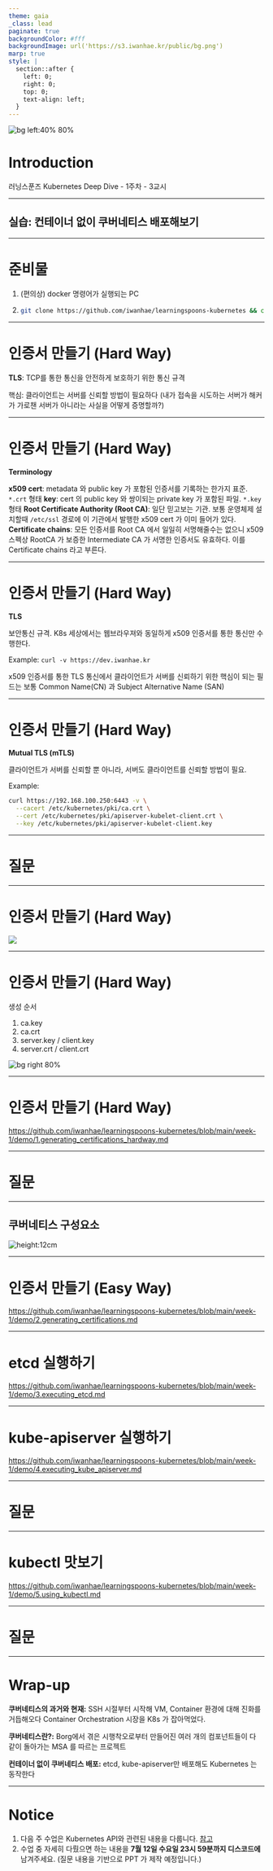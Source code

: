 ```yaml
---
theme: gaia
_class: lead
paginate: true
backgroundColor: #fff
backgroundImage: url('https://s3.iwanhae.kr/public/bg.png')
marp: true
style: |
  section::after {
    left: 0;
    right: 0;
    top: 0;
    text-align: left;
  }
---
```


![bg left:40% 80%](https://raw.githubusercontent.com/kubernetes/kubernetes/master/logo/logo.svg)

# **Introduction**

러닝스푼즈
Kubernetes Deep Dive - 1주차 - 3교시

---

## 실습: 컨테이너 없이 쿠버네티스 배포해보기

---

# 준비물

1. (편의상) docker 명령어가 실행되는 PC
2. ```bash
   git clone https://github.com/iwanhae/learningspoons-kubernetes && cd learningspoons-kubernetes/week-1/demo
   ```

---

# 인증서 만들기 (Hard Way)

**TLS**: TCP를 통한 통신을 안전하게 보호하기 위한 통신 규격

핵심: 클라이언트는 서버를 신뢰할 방법이 필요하다
(내가 접속을 시도하는 서버가 해커가 가로챈 서버가 아니라는 사실을 어떻게 증명할까?)

---

# 인증서 만들기 (Hard Way)

**Terminology**

**x509 cert**: metadata 와 public key 가 포함된 인증서를 기록하는 한가지 표준. `*.crt` 형태
**key**: cert 의 public key 와 쌍이되는 private key 가 포함된 파일. `*.key` 형태
**Root Certificate Authority (Root CA)**: 일단 믿고보는 기관. 보통 운영체제 설치할때 `/etc/ssl` 경로에 이 기관에서 발행한 x509 cert 가 이미 들어가 있다.
**Certificate chains**: 모든 인증서를 Root CA 에서 일일히 서명해줄수는 없으니 x509 스펙상 RootCA 가 보증한 Intermediate CA 가 서명한 인증서도 유효하다. 이를 Certificate chains 라고 부른다.

---

# 인증서 만들기 (Hard Way)

**TLS**

보안통신 규격. K8s 세상에서는 웹브라우져와 동일하게 x509 인증서를 통한 통신만 수행한다.

Example: `curl -v https://dev.iwanhae.kr`

x509 인증서를 통한 TLS 통신에서
클라이언트가 서버를 신뢰하기 위한 핵심이 되는 필드는 보통 Common Name(CN) 과 Subject Alternative Name (SAN)

---

# 인증서 만들기 (Hard Way)

**Mutual TLS (mTLS)**

클라이언트가 서버를 신뢰할 뿐 아니라, 서버도 클라이언트를 신뢰할 방법이 필요.

Example:

```bash
curl https://192.168.100.250:6443 -v \
  --cacert /etc/kubernetes/pki/ca.crt \
  --cert /etc/kubernetes/pki/apiserver-kubelet-client.crt \
  --key /etc/kubernetes/pki/apiserver-kubelet-client.key
```

---

# 질문

---

# 인증서 만들기 (Hard Way)

![](./3.x509.png)

---

# 인증서 만들기 (Hard Way)

생성 순서

1. ca.key
2. ca.crt
3. server.key / client.key
4. server.crt / client.crt

![bg right 80%](./3.dag.png)

---

# 인증서 만들기 (Hard Way)

https://github.com/iwanhae/learningspoons-kubernetes/blob/main/week-1/demo/1.generating_certifications_hardway.md

---

# 질문

---

## 쿠버네티스 구성요소

![height:12cm](./2.components-of-kubernetes.svg)

---

# 인증서 만들기 (Easy Way)

https://github.com/iwanhae/learningspoons-kubernetes/blob/main/week-1/demo/2.generating_certifications.md

---

# etcd 실행하기

https://github.com/iwanhae/learningspoons-kubernetes/blob/main/week-1/demo/3.executing_etcd.md

---

# kube-apiserver 실행하기

https://github.com/iwanhae/learningspoons-kubernetes/blob/main/week-1/demo/4.executing_kube_apiserver.md

---

# 질문

---

# kubectl 맛보기

https://github.com/iwanhae/learningspoons-kubernetes/blob/main/week-1/demo/5.using_kubectl.md

---

# 질문

---

# Wrap-up

**쿠버네티스의 과거와 현재:**
SSH 시절부터 시작해 VM, Container 환경에 대해 진화를 거듭해오다 Container Orchestration 시장을 K8s 가 잡아먹었다.

**쿠버네티스란?:**
Borg에서 겪은 시행착오로부터 만들어진 여러 개의 컴포넌트들이 다 같이 돌아가는 MSA 를 따르는 프로젝트

**컨테이너 없이 쿠버네티스 배포:**
etcd, kube-apiserver만 배포해도 Kubernetes 는 동작한다

---

# Notice

1. 다음 주 수업은 Kubernetes API와 관련된 내용을 다룹니다. [참고](https://stupendous-purple-c9f.notion.site/2-Kubernetes-APIs-ca49d03b4b424c4cb630392d6a6ee32d?pvs=4)
2. 수업 중 자세히 다뤘으면 하는 내용을 **7월 12일 수요일 23시 59분까지 디스코드에** 남겨주세요. (질문 내용을 기반으로 PPT 가 제작 예정입니다.)
